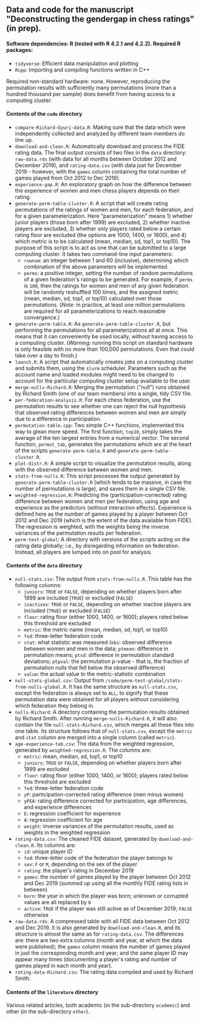 ## Data and code for the manuscript "Deconstructing the gendergap in chess ratings" (in prep).


#### Software dependencies: R (tested with R 4.2.1 and 4.2.2). Required R packages:

* `tidyverse`: Efficient data manipulation and plotting
* `Rcpp`: Importing and compiling functions written in C++

Required non-standard hardware: none. However, reproducing the permutation results with sufficiently many permutations (more than a hundred thousand per sample) does benefit from having access to a computing cluster.


#### Contents of the `code` directory

* `compare-Richard-Gyuri-data.R`: Making sure that the data which were independently collected and analyzed by different team members do line up.
* `download-and-clean.R`: Automatically download and process the FIDE rating data. The final output consists of two files in the `data` directory: `raw-data.rds` (with data for all months between October 2012 and December 2019), and `rating-data.csv` (with data just for December 2019 - however, with the `games` column containing the total number of games played from Oct 2012 to Dec 2019).
* `experience-gap.R`: An exploratory graph on how the difference between the experience of women and men chess players depends on their rating.
* `generate-perm-table-cluster.R`: A script that will create rating permutations of the ratings of women and men, for each federation, and for a given parameterization. Here "parameterization" means 1) whether junior players (those born after 1999) are excluded, 2) whether inactive players are excluded, 3) whether only players rated below a certain rating floor are excluded (the options are 1000, 1400, or 1600), and 4) which metric is to be calculated (mean, median, sd, top1, or top10). The purpose of this script is to act as one that can be submitted to a large computing cluster. It takes two command-line input parameters:
  - `rownum`: an integer between 1 and 60 (inclusive), determining which combination of the above parameters will be implemented.
  - `perms`: a positive integer, setting the number of random permutations of a given federation's ratings to be generated. For example, if `perms` is `100`, then the ratings for women and men of any given federation will be randomly reshuffled 100 times, and the assigned metric (mean, median, sd, top1, or top10) calculated over those permutations. (*Note:* in practice, at least one million permutations are required for all parameterizations to reach reasonable convergence.)
* `generate-perm-table.R`: As `generate-perm-table-cluster.R`, but performing the permutations for all parameterizations all at once. This means that it can conveniently be used locally, without having access to a computing cluster. (*Warning:* running this script on standard hardware is only feasible with no more than 100,000 permutations. Even that could take over a day to finish.)
* `launch.R`: A script that automatically creates jobs on a computing cluster and submits them, using the `slurm` scheduler. Parameters such as the account name and loaded modules might need to be changed to account for the particular computing cluster setup available to the user.
* `merge-nulls-Richard.R`: Merging the permutation ("null") runs obtained by Richard Smith (one of our team members) into a single, tidy CSV file.
* `per-federation-analysis.R`: For each chess federation, use the permutation results to see whether one can reject the null hypothesis that observed rating differences between women and men are simply due to a difference in participation.
* `permutation-table.cpp`: Two simple C++ functions, implemented this way to glean more speed. The first function, `top10`, simply takes the average of the ten largest entries from a numerical vector. The second function, `permut_tab`, generates the permutations which are at the heart of the scripts `generate-perm-table.R` and `generate-perm-table-cluster.R`.
* `plot-distr.R`: A simple script to visualize the permutation results, along with the observed difference between women and men.
* `stats-from-nulls.R`: This script processes the output generated by `generate-perm-table-cluster.R` (which tends to be massive, in case the number of permutations is large), and saves them in a single CSV file.
* `weighted-regression.R`: Predicting the (participation-corrected) rating difference between women and men per federation, using age and experience as the predictors (without interaction effects). Experience is defined here as the number of games played by a player between Oct 2012 and Dec 2019 (which is the extent of the data available from FIDE). The regression is weighted, with the weights being the inverse variances of the permutation results per federation.
* `perm-test-global`: A directory with versions of the scripts acting on the rating data globally; i.e., by disregarding information on federation. Instead, all players are lumped into on pool for analysis.


#### Contents of the `data` directory

* `null-stats.csv`: The output from `stats-from-nulls.R`. This table has the following columns:
  - `juniors`: `TRUE` or `FALSE`, depending on whether players born after 1999 are included (`TRUE`) or excluded (`FALSE`)
  - `inactives`: `TRUE` or `FALSE`, depending on whether inactive players are included (`TRUE`) or excluded (`FALSE`)
  - `floor`: rating floor (either 1000, 1400, or 1600); players rated below this threshold are excluded
  - `metric`: the metric name (mean, median, sd, top1, or top10)
  - `fed`: three-letter federation code
  - `stat`: what statistic was measured (`obs`: observed difference between women and men in the data; `ptmean`: difference in permutation means; `ptsd`: difference in permutation standard deviations; `ptpval`: the permutation p-value - that is, the fraction of permutation nulls that fell below the observed difference)
  - `value`: the actual value to the metric-statistic combination
* `null-stats-global.csv`: Output from `/code/perm-test-global/stats-from-nulls-global.R`. It has the same structure as `null-stats.csv`, except the federation is always set to `ALL`, to signify that these permutation data were obtained for all players without considering which federation they belong in.
* `nulls-Richard`: A directory containing the permutation results obtained by Richard Smith. After running `merge-nulls-Richard.R`, it will also contain the file `null-stats-Richard.csv`, which merges all these files into one table. Its structure follows that of `null-stats.csv`, except the `metric` and `stat` column are merged into a single column (called `metric`).
* `age-experience-tab.csv`: The data from the weighted regression, generated by `weighted-regression.R`. The columns are:
  - `metric`: mean, median, sd, top1, or top10
  - `juniors`: `TRUE` or `FALSE`, depending on whether players born after 1999 are excluded
  - `floor`: rating floor (either 1000, 1400, or 1600); players rated below this threshold are excluded
  - `fed`: three-letter federation code
  - `yP`: participation-corrected rating difference (men minus women)
  - `yPEA`: rating difference corrected for participation, age differences, and experience differences
  - `E`: regression coefficient for experience
  - `A`: regression coefficient for age
  - `weight`: inverse variances of the permutation results, used as weights in the weighted regression
* `rating-data.csv`: The cleaned FIDE dataset, generated by `download-and-clean.R`. Its columns are:
  - `id`: unique player ID
  - `fed`: three-letter code of the federation the player belongs to
  - `sex`: `F` or `M`, depending on the sex of the player
  - `rating`: the player's rating in December 2019
  - `games`: the number of games played by the player between Oct 2012 and Dec 2019 (summed up using all the monthly FIDE rating lists in between)
  - `born`: the year in which the player was born; unknown or corrupted values are all replaced by `0`
  - `active`: `TRUE` if the player was still active as of December 2019; `FALSE` otherwise
* `raw-data.rds`: A compressed table with all FIDE data between Oct 2012 and Dec 2019. It is also generated by `download-and-clean.R`, and its structure is almost the same as for `rating-data.csv`. The differences are: there are two extra columns (month and year, at which the data were published); the `games` column means the number of games played in just the corresponding month and year; and the same player ID may appear many times (documenting a player's rating and number of games played in each month and year).
* `rating-data-Richard.csv`: The rating data compiled and used by Richard Smith.


#### Contents of the `literature` directory

Various related articles, both academic (in the sub-directory `academic`) and other (in the sub-directory `other`).
